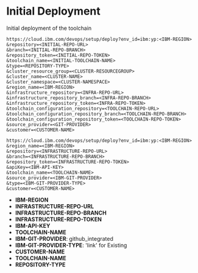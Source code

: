 # Initial Deployment
Initial deployment of the toolchain

```
https://cloud.ibm.com/devops/setup/deploy?env_id=ibm:yp:<IBM-REGION>
&repository=<INITIAL-REPO-URL>
&branch=<INITIAL-REPO-BRANCH>
&repository_token=<INITIAL-REPO-TOKEN>
&toolchain_name=<INITIAL-TOOLCHAIN-NAME>
&type=<REPOSITORY-TYPE>
&cluster_resource_group=<CLUSTER-RESOURCEGROUP>
&cluster_name=<CLUSTER-NAME>
&cluster_namespace=<CLUSTER-NAMESPACE>
&region_name=<IBM-REGION>
&infrastructure_repository=<INFRA-REPO-URL>
&infrastructure_repository_branch=<INFRA-REPO-BRANCH>
&infrastructure_repository_token=<INFRA-REPO-TOKEN>
&toolchain_configuration_repository=<TOOLCHAIN-REPO-URL>
&toolchain_configuration_repository_branch=<TOOLCHAIN-REPO-BRANCH>
&toolchain_configuration_repository_token=<TOOLCHAIN-REPO-TOKEN>
&source_provider=<GIT-PROVIDER>
&customer=<CUSTOMER-NAME>
```
```
https://cloud.ibm.com/devops/setup/deploy?env_id=ibm:yp:<IBM-REGION>
&region_name=<IBM-REGION>
&repository=<INFRASTRUCTURE-REPO-URL>
&branch=<INFRASTRUCTURE-REPO-BRANCH>
&repository_token=<INFRASTRUCTURE-REPO-TOKEN>
&apiKey=<IBM-API-KEY>
&toolchain_name=<TOOLCHAIN-NAME>
&source_provider=<IBM-GIT-PROVIDER>
&type=<IBM-GIT-PROVIDER-TYPE>
&customer=<CUSTOMER-NAME>
```

- **IBM-REGION**
- **INFRASTRUCTURE-REPO-URL**
- **INFRASTRUCTURE-REPO-BRANCH**
- **INFRASTRUCTURE-REPO-TOKEN**
- **IBM-API-KEY**
- **TOOLCHAIN-NAME**
- **IBM-GIT-PROVIDER**: github_integrated
- **IBM-GIT-PROVIDER-TYPE**: 'link' for Existing
- **CUSTOMER-NAME**
- **TOOLCHAIN-NAME**
- **REPOSITORY-TYPE**
